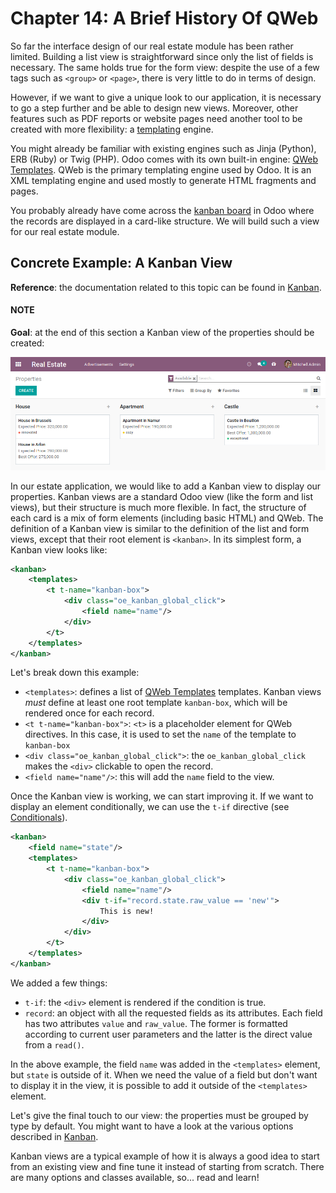 # Chapter 14: A Brief History Of QWeb

So far the interface design of our real estate module has been rather limited. Building
a list view is straightforward since only the list of fields is necessary. The same holds true
for the form view: despite the use of a few tags such as `<group>` or `<page>`, there
is very little to do in terms of design.

However, if we want to give a unique look to our application, it is necessary to go a step
further and be able to design new views. Moreover, other features such as PDF reports or
website pages need another tool to be created with more flexibility: a [templating](https://en.wikipedia.org/wiki/Template_processor) engine.

You might already be familiar with existing engines such as Jinja (Python), ERB (Ruby) or
Twig (PHP). Odoo comes with its own built-in engine: [QWeb Templates](developer/reference/frontend/qweb.md#reference-qweb).
QWeb is the primary templating engine used by Odoo. It is an XML templating engine and used
mostly to generate HTML fragments and pages.

You probably already have come across the [kanban board](https://en.wikipedia.org/wiki/Kanban_board) in Odoo where the records are
displayed in a card-like structure. We will build such a view for our real estate module.

## Concrete Example: A Kanban View

**Reference**: the documentation related to this topic can be found in
[Kanban](developer/reference/user_interface/view_architectures.md#reference-view-architectures-kanban).

#### NOTE
**Goal**: at the end of this section a Kanban view of the properties should be created:

![Kanban view](../../../.gitbook/assets/kanban1.png)

In our estate application, we would like to add a Kanban view to display our properties. Kanban
views are a standard Odoo view (like the form and list views), but their structure is much more
flexible. In fact, the structure of each card is a mix of form elements (including basic HTML)
and QWeb. The definition of a Kanban view is similar to the definition of the list and form
views, except that their root element is `<kanban>`. In its simplest form, a Kanban view
looks like:

```xml
<kanban>
    <templates>
        <t t-name="kanban-box">
            <div class="oe_kanban_global_click">
                <field name="name"/>
            </div>
        </t>
    </templates>
</kanban>
```

Let's break down this example:

- `<templates>`: defines a list of [QWeb Templates](developer/reference/frontend/qweb.md#reference-qweb) templates. Kanban views *must* define at
  least one root template `kanban-box`, which will be rendered once for each record.
- `<t t-name="kanban-box">`: `<t>` is a placeholder element for QWeb directives. In this case,
  it is used to set the `name` of the template to `kanban-box`
- `<div class="oe_kanban_global_click">`: the `oe_kanban_global_click` makes the `<div>`
  clickable to open the record.
- `<field name="name"/>`: this will add the `name` field to the view.

Once the Kanban view is working, we can start improving it. If we want to display an element
conditionally, we can use the `t-if` directive (see [Conditionals](developer/reference/frontend/qweb.md#reference-qweb-conditionals)).

```xml
<kanban>
    <field name="state"/>
    <templates>
        <t t-name="kanban-box">
            <div class="oe_kanban_global_click">
                <field name="name"/>
                <div t-if="record.state.raw_value == 'new'">
                    This is new!
                </div>
            </div>
        </t>
    </templates>
</kanban>
```

We added a few things:

- `t-if`: the `<div>` element is rendered if the condition is true.
- `record`: an object with all the requested fields as its attributes. Each field has
  two attributes `value` and `raw_value`. The former is formatted according to current
  user parameters and the latter is the direct value from a `read()`.

In the above example, the field `name` was added in the `<templates>` element, but `state`
is outside of it. When we need the value of a field but don't want to display it in the view,
it is possible to add it outside of the `<templates>` element.

Let's give the final touch to our view: the properties must be grouped by type by default. You
might want to have a look at the various options described in
[Kanban](developer/reference/user_interface/view_architectures.md#reference-view-architectures-kanban).

Kanban views are a typical example of how it is always a good idea to start from an existing
view and fine tune it instead of starting from scratch. There are many options and classes
available, so... read and learn!
